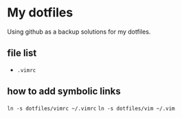 # My dotfiles

Using github as a backup solutions for my dotfiles.

## file list

- `.vimrc`

## how to add symbolic links
`ln -s dotfiles/vimrc ~/.vimrc`
`ln -s dotfiles/vim ~/.vim`
